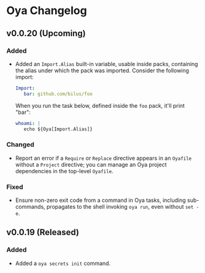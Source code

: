 # Oya Changelog


## v0.0.20 (Upcoming)

### Added

- Added an `Import.Alias` built-in variable, usable inside packs, containing the
  alias under which the pack was imported. Consider the following import:

    ```yaml
    Import:
       bar: github.com/bilus/foo
    ```
    
    When you run the task below, defined inside the `foo` pack, it'll print "bar":
    
    ```yaml
    whoami: |
       echo ${Oya[Import.Alias]}
    ```

### Changed

- Report an error if a `Require` or `Replace` directive appears in an `Oyafile`
  without a `Project` directive; you can manage an Oya project dependencies in
  the top-level `Oyafile`.

### Fixed

- Ensure non-zero exit code from a command in Oya tasks, including sub-commands,
  propagates to the shell invoking `oya run`, even without `set -e`.
  
  
## v0.0.19 (Released)

### Added

- Added a `oya secrets init` command.



